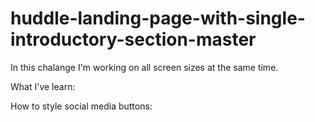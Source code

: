 # huddle-landing-page-with-single-introductory-section-master
 
 In this chalange I'm working on all screen sizes at the same time.

 What I've learn:

 How to style social media buttons:
 
 <!-- Add icon library -->
<link rel="stylesheet" href="https://cdnjs.cloudflare.com/ajax/libs/font-awesome/4.7.0/css/font-awesome.min.css">

<!-- Add font awesome icons -->
<a href="#" class="fa fa-facebook"></a>
<a href="#" class="fa fa-twitter"></a>
